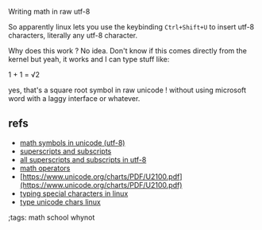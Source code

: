 Writing math in raw utf-8

So apparently linux lets you use the keybinding `Ctrl+Shift+U` to
insert utf-8 characters, literally any utf-8 character.

Why does this work ? No idea. Don't know if this comes directly
from the kernel but yeah, it works and I can type stuff like:

1 + 1 = √2

yes, that's a square root symbol in raw unicode ! without using
microsoft word with a laggy interface or whatever.

## refs

- [math symbols in unicode (utf-8)](https://en.wikipedia.org/wiki/List_of_Unicode_characters#Mathematical_symbols)
- [superscripts and subscripts](https://en.wikipedia.org/wiki/List_of_Unicode_characters#Superscripts_and_Subscripts)
- [all superscripts and subscripts in utf-8](https://en.wikipedia.org/wiki/Superscripts_and_Subscripts_(Unicode_block))
- [math operators](https://en.wikipedia.org/wiki/Latin-1_Supplement#Mathematical_operator)
- [https://www.unicode.org/charts/PDF/U2100.pdf](https://www.unicode.org/charts/PDF/U2100.pdf)
- [typing special characters in linux](https://www.maketecheasier.com/quickly-type-special-characters-linux/)
- [type unicode chars linux](https://frameboxxindore.com/linux/how-do-i-enter-unicode-characters-in-linux.html)





;tags: math school whynot
